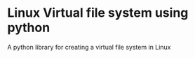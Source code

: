 # Linux Virtual file system using python 
A python library for creating a virtual file system in Linux

